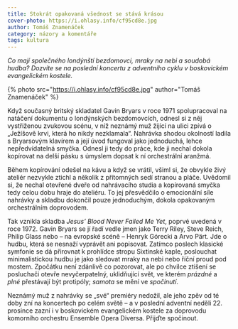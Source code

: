 ```yaml
---
title: Stokrát opakovaná všednost se stává krásou
cover-photo: https://i.ohlasy.info/cf95cd8e.jpg
author: Tomáš Znamenáček
category: názory a komentáře
tags: kultura
---
```


*Co mají společného londýnští bezdomovci, mraky na nebi a soudobá hudba? Dozvíte se na poslední koncertu z adventního cyklu v boskovickém evangelickém kostele.*

{% photo src="https://i.ohlasy.info/cf95cd8e.jpg" author="Tomáš Znamenáček" %}

Když současný britský skladatel Gavin Bryars v roce 1971 spolupracoval na natáčení dokumentu o londýnských bezdomovcích, odnesl si z něj vystřiženou zvukovou scénu, v níž neznámý muž žijící na ulici zpívá o „Ježíšově krvi, která ho nikdy nezklamala“. Nahrávka shodou okolností ladila s Bryarsovým klavírem a její úvod fungoval jako jednoduchá, lehce nepředvídatelná smyčka. Odnesl ji tedy do práce, kde ji nechal dokola kopírovat na delší pásku s úmyslem dopsat k ní orchestrální aranžmá.

Během kopírování odešel na kávu a když se vrátil, všiml si, že obvykle živý ateliér nezvykle ztichl a několik z přítomných sedí stranou a pláče. Uvědomil si, že nechal otevřené dveře od nahrávacího studia a kopírovaná smyčka tedy celou dobu hraje do ateliéru. To jej přesvědčilo o emocionální síle nahrávky a skladbu dokončil pouze jednoduchým, dokola opakovaným orchestrálním doprovodem.

Tak vznikla skladba *Jesus’ Blood Never Failed Me Yet*, poprvé uvedená v roce 1972. Gavin Bryars se jí řadí vedle jmen jako Terry Riley, Steve Reich, Philip Glass nebo – na evropské scéně – Henryk Górecki a Arvo Pärt. Jde o hudbu, která se nesnaží vyprávět ani popisovat. Zatímco poslech klasické symfonie se dá přirovnat k prohlídce stropu Sixtinské kaple, poslouchat minimalistickou hudbu je jako sledovat mraky na nebi nebo říční proud pod mostem. Zpočátku není zdánlivě co pozorovat, ale po chvilce ztišení se posluchači otevře nevyčerpatelný, uklidňující svět, ve kterém *prázdné* a *plné* přestávají být protipóly; *samota* se mění ve *spočinutí*.

Neznámý muž z nahrávky se „své“ premiéry nedožil, ale jeho zpěv od té doby zní na koncertech po celém světě – a v poslední adventní neděli 22. prosince zazní i v boskovickém evangelickém kostele za doprovodu komorního orchestru Ensemble Opera Diversa. Přijďte spočinout.